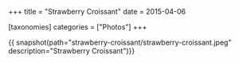 +++
title = "Strawberry Croissant"
date = 2015-04-06

[taxonomies]
categories = ["Photos"]
+++

{{ snapshot(path="strawberry-croissant/strawberry-croissant.jpeg" description="Strawberry Croissant")}}
